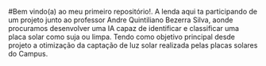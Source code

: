   #Bem vindo(a) ao meu primeiro repositório!.
A lenda aqui ta participando de um projeto junto ao professor Andre Quintiliano Bezerra Silva, aonde procuramos desenvolver uma IA capaz de identificar e classificar uma placa solar como suja ou limpa.
Tendo como objetivo principal desde projeto a otimização da captação de luz solar realizada pelas placas solares do Campus.
